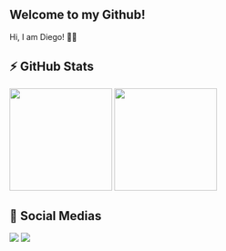 ## Welcome to my Github!

Hi, I am Diego! 👋🏼

## ⚡ GitHub Stats
<div>
  <img height="180em" src="https://github-readme-stats.vercel.app/api?username=DiegoJC33&theme=darcula">
  <img height="180em" src="https://github-readme-stats.vercel.app/api/top-langs/?username=DiegoJC33&layout=compact&theme=darcula">
</div>


## 📱 Social Medias
<div>
  <a href = "mailto: diego.jcarvalho25@gmail.com"><img src="https://img.shields.io/badge/-Gmail-%23EA4335?style=for-the-badge&logo=gmail&logoColor=white" target="_blank"></a>
  <a href="https://www.linkedin.com/in/diegojcarvalho/" target="_blank"><img src="https://img.shields.io/badge/-LinkedIn-%230077B5?style=for-the-badge&logo=linkedin&logoColor=white" target="_blank"></a>
  
</div>
 
